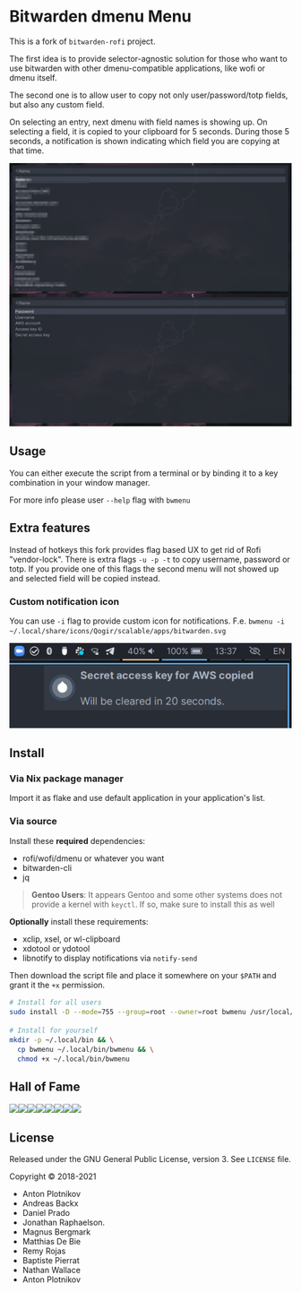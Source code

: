 # Bitwarden dmenu Menu

This is a fork of `bitwarden-rofi` project.

The first idea is to provide selector-agnostic solution for those who want to use
bitwarden with other dmenu-compatible applications, like wofi or dmenu itself.

The second one is to allow user to copy not only user/password/totp fields, but
also any custom field.

On selecting an entry, next dmenu with field names is showing up.
On selecting a field, it is copied to your clipboard for 5 seconds.
During those 5 seconds, a notification is shown indicating which field you
are copying at that time.

![bitwarden-rofi](img/screenshot1.png)

## Usage

You can either execute the script from a terminal or by binding it to a key
combination in your window manager.

For more info please user `--help` flag with `bwmenu`

## Extra features

Instead of hotkeys this fork provides flag based UX to get rid of Rofi
"vendor-lock". There is extra flags `-u -p -t` to copy username, password or
totp. If you provide one of this flags the second menu will not showed up and
selected field will be copied instead.

### Custom notification icon

You can use `-i` flag to provide custom icon for notifications. F.e. `bwmenu -i ~/.local/share/icons/Qogir/scalable/apps/bitwarden.svg`

![bitwarden-rofi-notification](img/screenshot2.png)

## Install

### Via Nix package manager

Import it as flake and use default application in your application's list.

### Via source

Install these **required** dependencies:

- rofi/wofi/dmenu or whatever you want
- bitwarden-cli
- jq

> **Gentoo Users**: It appears Gentoo and some other systems does not provide a kernel with `keyctl`. If so, make sure to install this as well

**Optionally** install these requirements:

- xclip, xsel, or wl-clipboard
- xdotool or ydotool
- libnotify to display notifications via `notify-send`

Then download the script file and place it somewhere on your `$PATH` and grant it
the `+x` permission.

```bash
# Install for all users
sudo install -D --mode=755 --group=root --owner=root bwmenu /usr/local/bin/bwmenu

# Install for yourself
mkdir -p ~/.local/bin && \
  cp bwmenu ~/.local/bin/bwmenu && \
  chmod +x ~/.local/bin/bwmenu
```

## Hall of Fame

[![](https://sourcerer.io/fame/mattydebie/mattydebie/bitwarden-rofi/images/0)](https://sourcerer.io/fame/mattydebie/mattydebie/bitwarden-rofi/links/0)[![](https://sourcerer.io/fame/mattydebie/mattydebie/bitwarden-rofi/images/1)](https://sourcerer.io/fame/mattydebie/mattydebie/bitwarden-rofi/links/1)[![](https://sourcerer.io/fame/mattydebie/mattydebie/bitwarden-rofi/images/2)](https://sourcerer.io/fame/mattydebie/mattydebie/bitwarden-rofi/links/2)[![](https://sourcerer.io/fame/mattydebie/mattydebie/bitwarden-rofi/images/3)](https://sourcerer.io/fame/mattydebie/mattydebie/bitwarden-rofi/links/3)[![](https://sourcerer.io/fame/mattydebie/mattydebie/bitwarden-rofi/images/4)](https://sourcerer.io/fame/mattydebie/mattydebie/bitwarden-rofi/links/4)[![](https://sourcerer.io/fame/mattydebie/mattydebie/bitwarden-rofi/images/5)](https://sourcerer.io/fame/mattydebie/mattydebie/bitwarden-rofi/links/5)[![](https://sourcerer.io/fame/mattydebie/mattydebie/bitwarden-rofi/images/6)](https://sourcerer.io/fame/mattydebie/mattydebie/bitwarden-rofi/links/6)[![](https://sourcerer.io/fame/mattydebie/mattydebie/bitwarden-rofi/images/7)](https://sourcerer.io/fame/mattydebie/mattydebie/bitwarden-rofi/links/7)

## License

Released under the GNU General Public License, version 3. See `LICENSE` file.

Copyright © 2018-2021

- Anton Plotnikov
- Andreas Backx
- Daniel Prado
- Jonathan Raphaelson.
- Magnus Bergmark
- Matthias De Bie
- Remy Rojas
- Baptiste Pierrat
- Nathan Wallace
- Anton Plotnikov

